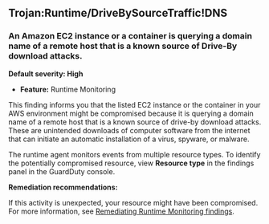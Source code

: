 Trojan:Runtime/DriveBySourceTraffic!DNS
---------------------------------------


### An Amazon EC2 instance or a container is querying a domain name of a remote host that is a known source of Drive-By download attacks.


**Default severity: High**


 * **Feature:** Runtime Monitoring

This finding informs you that the listed EC2 instance or the container in your AWS environment might be compromised because it is querying a domain name of a remote host that is a known source of drive-by download attacks. These are unintended downloads of computer software from the internet that can initiate an automatic installation of a virus, spyware, or malware.


The runtime agent monitors events from multiple resource types. To identify the potentially compromised resource, view **Resource type** in the findings panel in the GuardDuty console.


**Remediation recommendations:**


If this activity is unexpected, your resource might have been compromised. For more information, see [Remediating Runtime Monitoring findings](https://docs.aws.amazon.com/guardduty/latest/ug/guardduty-remediate-runtime-monitoring.html).

